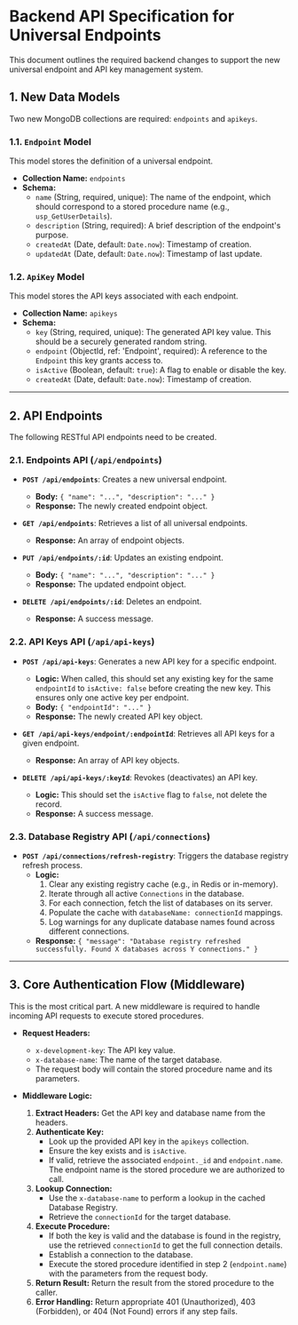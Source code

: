 # Backend API Specification for Universal Endpoints

This document outlines the required backend changes to support the new universal endpoint and API key management system.

## 1. New Data Models

Two new MongoDB collections are required: `endpoints` and `apikeys`.

### 1.1. `Endpoint` Model

This model stores the definition of a universal endpoint.

-   **Collection Name:** `endpoints`
-   **Schema:**
    -   `name` (String, required, unique): The name of the endpoint, which should correspond to a stored procedure name (e.g., `usp_GetUserDetails`).
    -   `description` (String, required): A brief description of the endpoint's purpose.
    -   `createdAt` (Date, default: `Date.now`): Timestamp of creation.
    -   `updatedAt` (Date, default: `Date.now`): Timestamp of last update.

### 1.2. `ApiKey` Model

This model stores the API keys associated with each endpoint.

-   **Collection Name:** `apikeys`
-   **Schema:**
    -   `key` (String, required, unique): The generated API key value. This should be a securely generated random string.
    -   `endpoint` (ObjectId, ref: 'Endpoint', required): A reference to the `Endpoint` this key grants access to.
    -   `isActive` (Boolean, default: `true`): A flag to enable or disable the key.
    -   `createdAt` (Date, default: `Date.now`): Timestamp of creation.

---

## 2. API Endpoints

The following RESTful API endpoints need to be created.

### 2.1. Endpoints API (`/api/endpoints`)

-   **`POST /api/endpoints`**: Creates a new universal endpoint.
    -   **Body:** `{ "name": "...", "description": "..." }`
    -   **Response:** The newly created endpoint object.

-   **`GET /api/endpoints`**: Retrieves a list of all universal endpoints.
    -   **Response:** An array of endpoint objects.

-   **`PUT /api/endpoints/:id`**: Updates an existing endpoint.
    -   **Body:** `{ "name": "...", "description": "..." }`
    -   **Response:** The updated endpoint object.

-   **`DELETE /api/endpoints/:id`**: Deletes an endpoint.
    -   **Response:** A success message.

### 2.2. API Keys API (`/api/api-keys`)

-   **`POST /api/api-keys`**: Generates a new API key for a specific endpoint.
    -   **Logic:** When called, this should set any existing key for the same `endpointId` to `isActive: false` before creating the new key. This ensures only one active key per endpoint.
    -   **Body:** `{ "endpointId": "..." }`
    -   **Response:** The newly created API key object.

-   **`GET /api/api-keys/endpoint/:endpointId`**: Retrieves all API keys for a given endpoint.
    -   **Response:** An array of API key objects.

-   **`DELETE /api/api-keys/:keyId`**: Revokes (deactivates) an API key.
    -   **Logic:** This should set the `isActive` flag to `false`, not delete the record.
    -   **Response:** A success message.

### 2.3. Database Registry API (`/api/connections`)

-   **`POST /api/connections/refresh-registry`**: Triggers the database registry refresh process.
    -   **Logic:**
        1.  Clear any existing registry cache (e.g., in Redis or in-memory).
        2.  Iterate through all active `Connections` in the database.
        3.  For each connection, fetch the list of databases on its server.
        4.  Populate the cache with `databaseName: connectionId` mappings.
        5.  Log warnings for any duplicate database names found across different connections.
    -   **Response:** `{ "message": "Database registry refreshed successfully. Found X databases across Y connections." }`

---

## 3. Core Authentication Flow (Middleware)

This is the most critical part. A new middleware is required to handle incoming API requests to execute stored procedures.

-   **Request Headers:**
    -   `x-development-key`: The API key value.
    -   `x-database-name`: The name of the target database.
    -   The request body will contain the stored procedure name and its parameters.

-   **Middleware Logic:**
    1.  **Extract Headers:** Get the API key and database name from the headers.
    2.  **Authenticate Key:**
        -   Look up the provided API key in the `apikeys` collection.
        -   Ensure the key exists and is `isActive`.
        -   If valid, retrieve the associated `endpoint._id` and `endpoint.name`. The endpoint name is the stored procedure we are authorized to call.
    3.  **Lookup Connection:**
        -   Use the `x-database-name` to perform a lookup in the cached Database Registry.
        -   Retrieve the `connectionId` for the target database.
    4.  **Execute Procedure:**
        -   If both the key is valid and the database is found in the registry, use the retrieved `connectionId` to get the full connection details.
        -   Establish a connection to the database.
        -   Execute the stored procedure identified in step 2 (`endpoint.name`) with the parameters from the request body.
    5.  **Return Result:** Return the result from the stored procedure to the caller.
    6.  **Error Handling:** Return appropriate 401 (Unauthorized), 403 (Forbidden), or 404 (Not Found) errors if any step fails. 